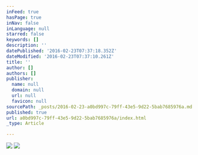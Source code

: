 ```yaml
---
inFeed: true
hasPage: true
inNav: false
inLanguage: null
starred: false
keywords: []
description: ''
datePublished: '2016-02-23T07:37:18.352Z'
dateModified: '2016-02-23T07:37:10.261Z'
title: ''
author: []
authors: []
publisher:
  name: null
  domain: null
  url: null
  favicon: null
sourcePath: _posts/2016-02-23-a0bd997c-79ff-43e5-9d22-5bab7685976a.md
published: true
url: a0bd997c-79ff-43e5-9d22-5bab7685976a/index.html
_type: Article

---
```

![](https://the-grid-user-content.s3-us-west-2.amazonaws.com/6724da49-9c18-4d96-bc2c-d74dca976c99.JPG)
![](https://the-grid-user-content.s3-us-west-2.amazonaws.com/ed2b58e1-a845-495c-a2a6-ded6c0e38902.JPG)